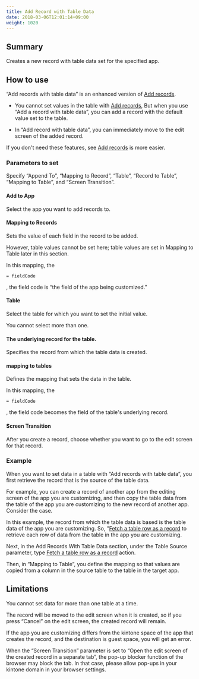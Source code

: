 ```yaml
---
title: Add Record with Table Data
date: 2018-03-06T12:01:14+09:00
weight: 1020
---
```

## Summary

Creates a new record with table data set for the specified app.

## How to use

“Add records with table data” is an enhanced version of [Add records](../../record/insert_record).

- You cannot set values in the table with [Add records](../../record/insert_record), But when you use “Add a record with table data”, you can add a record with the default value set to the table.

-	In “Add record with table data”, you can immediately move to the edit screen of the added record.

If you don't need these features, see [Add records](../../record/insert_record) is more easier.

### Parameters to set

Specify “Append To”, “Mapping to Record”, “Table”, “Record to Table”, “Mapping to Table”, and “Screen Transition”.

#### Add to App

Select the app you want to add records to.

#### Mapping to Records

Sets the value of each field in the record to be added.

However, table values cannot be set here; table values are set in Mapping to Table later in this section.

In this mapping, the

```
= fieldCode
```

, the field code is “the field of the app being customized.”

#### Table

Select the table for which you want to set the initial value.

You cannot select more than one.

#### The underlying record for the table.

Specifies the record from which the table data is created.

#### mapping to tables

Defines the mapping that sets the data in the table.

In this mapping, the

```
= fieldCode
```

, the field code becomes the field of the table's underlying record.

#### Screen Transition

After you create a record, choose whether you want to go to the edit screen for that record.

### Example

When you want to set data in a table with “Add records with table data”, you first retrieve the record that is the source of the table data.

For example, you can create a record of another app from the editing screen of the app you are customizing, and then copy the table data from the table of the app you are customizing to the new record of another app. Consider the case.

In this example, the record from which the table data is based is the table data of the app you are customizing. So, ”[Fetch a table row as a record](../get_record_from_table) to retrieve each row of data from the table in the app you are customizing.

Next, in the Add Records With Table Data section, under the Table Source parameter, type [Fetch a table row as a record](../get_record_from_table) action.

Then, in “Mapping to Table”, you define the mapping so that values are copied from a column in the source table to the table in the target app.

## Limitations

You cannot set data for more than one table at a time.

The record will be moved to the edit screen when it is created, so if you press “Cancel” on the edit screen, the created record will remain.

If the app you are customizing differs from the kintone space of the app that creates the record, and the destination is guest space, you will get an error.

When the “Screen Transition” parameter is set to “Open the edit screen of the created record in a separate tab”, the pop-up blocker function of the browser may block the tab. In that case, please allow pop-ups in your kintone domain in your browser settings.
